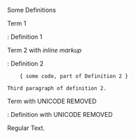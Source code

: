 Some Definitions

Term 1

:   Definition 1

Term 2 with *inline markup*

:   Definition 2

        { some code, part of Definition 2 }

    Third paragraph of definition 2.

Term with UNICODE REMOVED

: Definition with UNICODE REMOVED


Regular Text.